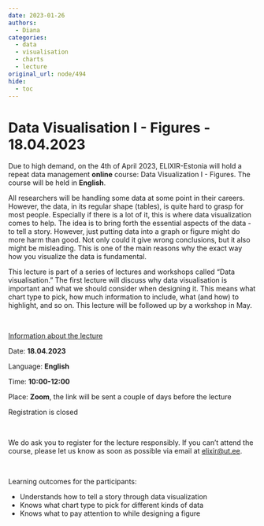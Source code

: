 ```yaml
---
date: 2023-01-26
authors:
  - Diana
categories:
  - data
  - visualisation
  - charts
  - lecture
original_url: node/494
hide:
  - toc
---
```


# Data Visualisation I - Figures - 18.04.2023

<p dir="ltr">Due to high demand, on the 4th of April 2023, ELIXIR-Estonia will hold a repeat data management&nbsp;<strong>online</strong>&nbsp;course: Data Visualization I - Figures. The course will be held in&nbsp;<strong>English</strong>.&nbsp;</p>

<p dir="ltr">All researchers will be handling some data at some point in their careers. However, the data, in its regular shape (tables), is quite hard to grasp for most people. Especially if there is a lot of it, this is where data visualization comes to help. The idea is to bring forth the essential aspects of the data - to tell a story. However, just putting data into a graph or figure might do more harm than good. Not only could it give wrong conclusions, but it also might be misleading. This is one of the main reasons why the exact way how you visualize the data is fundamental.&nbsp;</p>

<p dir="ltr">This lecture is part of a series of lectures and workshops called “Data visualisation.” The first lecture will discuss why data visualisation is important and what we should consider when designing it. This means what chart type to pick, how much information to include, what (and how) to highlight, and so on. This lecture will be followed up by a workshop in May.&nbsp;</p>

<p>&nbsp;</p>

<p dir="ltr"><u>Information about the lecture</u></p>

<p dir="ltr">Date:&nbsp;<strong>18.04.2023</strong></p>

<p>Language:&nbsp;<strong>English</strong></p>

<p dir="ltr">Time:&nbsp;<strong>10:00-12:00</strong></p>

<p dir="ltr">Place:&nbsp;<strong>Zoom</strong>, the link will be sent a couple of days before the lecture</p>

<p dir="ltr">Registration is closed</p>

<p>&nbsp;</p>

<p dir="ltr">We do ask you to register for the lecture responsibly. If you can’t attend the course, please let us know as soon as possible via email at&nbsp;<a href="mailto:elixir@ut.ee">elixir@ut.ee</a>.&nbsp;</p>

<p dir="ltr">&nbsp;</p>

<p dir="ltr">Learning outcomes for the participants:&nbsp;</p>

<ul dir="ltr">
	<li role="presentation">Understands how to tell a story through data visualization</li>
	<li role="presentation">Knows what chart type to pick for different kinds of data</li>
	<li role="presentation">Knows what to pay attention to while designing a figure</li>
</ul>

